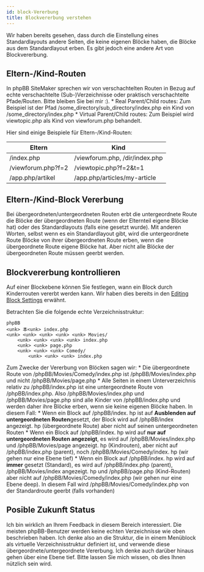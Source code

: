 ```yaml
---
id: block-Vererbung
title: Blockvererbung verstehen
---
```


Wir haben bereits gesehen, dass durch die Einstellung eines Standardlayouts andere Seiten, die keine eigenen Blöcke haben, die Blöcke aus dem Standardlayout erben. Es gibt jedoch eine andere Art von Blockvererbung.

## Eltern-/Kind-Routen

In phpBB SiteMaker sprechen wir von verschachtelten Routen in Bezug auf echte verschachtelte (Sub-)Verzeichnisse oder praktisch verschachtelte Pfade/Routen. Bitte bleiben Sie bei mir :). * Real Parent/Child routes: Zum Beispiel ist der Pfad /some_directory/sub_directory/index.php ein Kind von /some_directory/index.php * Virtual Parent/Child routes: Zum Beispiel wird viewtopic.php als Kind von viewforum.php behandelt.

Hier sind einige Beispiele für Eltern-/Kind-Routen:

| Eltern             | Kind                           |
| ------------------ | ------------------------------ |
| /index.php         | /viewforum.php, /dir/index.php |
| /viewforum.php?f=2 | /viewtopic.php?f=2&t=1         |
| /app.php/artikel   | /app.php/articles/my-article   |

## Eltern-/Kind-Block Vererbung

Bei übergeordneten/untergeordneten Routen erbt die untergeordnete Route die Blöcke der übergeordneten Route (wenn der Elternteil eigene Blöcke hat) oder des Standardlayouts (falls eine gesetzt wurde). Mit anderen Worten, selbst wenn es ein Standardlayout gibt, wird die untergeordnete Route Blöcke von ihrer übergeordneten Route erben, wenn die übergeordnete Route eigene Blöcke hat. Aber nicht alle Blöcke der übergeordneten Route müssen geerbt werden.

## Blockvererbung kontrollieren

Auf einer Blockebene können Sie festlegen, wann ein Block durch Kinderrouten vererbt werden kann. Wir haben dies bereits in den [Editing Block Settings](./blocks-managing#editing-block-settings) erwähnt.

Betrachten Sie die folgende echte Verzeichnisstruktur:

```text
phpBB
<unk> 本<unk> index.php
<unk> <unk> <unk> <unk> <unk> Movies/
    <unk> <unk> <unk> <unk> index.php
    <unk> <unk> page.php
    <unk> <unk> <unk> Comedy/
        <unk> <unk> <unk> index.php
```

Zum Zwecke der Vererbung von Blöcken sagen wir: * Die übergeordnete Route von /phpBB/Movies/Comedy/index.php ist /phpBB/Movies/index.php und nicht /phpBB/Movies/page.php * Alle Seiten in einem Unterverzeichnis relativ zu /phpBB/index.php ist eine untergeordnete Route von /phpBB/index.php. Also /phpBB/Movies/index.php und /phpBB/Movies/page.php sind alle Kinder von /phpBB/index.php und werden daher ihre Blöcke erben, wenn sie keine eigenen Blöcke haben. In diesem Fall: * Wenn ein Block auf /phpBB/index. hp ist auf **Ausblenden auf untergeordneten Routen**gesetzt, der Block wird auf /phpBB/index angezeigt. hp (übergeordnete Route) aber nicht auf seinen untergeordneten Routen * Wenn ein Block auf /phpBB/index. hp wird auf **nur auf untergeordneten Routen angezeigt**, es wird auf /phpBB/Movies/index.php und /phpBB/Movies/page angezeigt. hp (Kindrouten), aber nicht auf /phpBB/index.php (parent), noch /phpBB/Movies/Comedy/index. hp (wir gehen nur eine Ebene tief) * Wenn ein Block auf /phpBB/index. hp wird auf **immer** gesetzt (Standard), es wird auf /phpBB/index.php (parent), /phpBB/Movies/index angezeigt. hp und /phpBB/page.php (Kind-Routen) aber nicht auf /phpBB/Movies/Comedy/index.php (wir gehen nur eine Ebene deep). In diesem Fall wird /phpBB/Movies/Comedy/index.php von der Standardroute geerbt (falls vorhanden)

## Posible Zukunft Status

Ich bin wirklich an Ihrem Feedback in diesem Bereich interessiert. Die meisten phpBB-Benutzer werden keine echten Verzeichnisse wie oben beschrieben haben. Ich denke also an die Struktur, die in einem Menüblock als virtuelle Verzeichnisstruktur definiert ist, und verwende diese übergeordnete/untergeordnete Vererbung. Ich denke auch darüber hinaus gehen über eine Ebene tief. Bitte lassen Sie mich wissen, ob dies Ihnen nützlich sein wird.